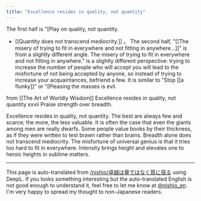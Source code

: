 ```yaml
---
title: "Excellence resides in quality, not quantity"
---
```


The first half is "[Play on quality, not quantity.
- [[Quantity does not transcend mediocrity.]] 。
The second half, "[[The misery of trying to fit in everywhere and not fitting in anywhere...]]" is from a slightly different angle. The misery of trying to fit in everywhere and not fitting in anywhere." is a slightly different perspective: trying to increase the number of people who will accept you will lead to the misfortune of not being accepted by anyone, so instead of trying to increase your acquaintances, befriend a few. It is similar to "Stop [[a flunky]]" or "[Pleasing the masses is evil.

from [[The Art of Worldly Wisdom]]
Excellence resides in quality, not quantity
xxvii
Praise strength over breadth.

Excellence resides in quality, not quantity. The best are always few and scarce; the more, the less valuable. It is often the case that even the giants among men are really dwarfs. Some people value books by their thickness, as if they were written to test brawn rather than brains. Breadth alone does not transcend mediocrity. The misfortune of universal genius is that it tries too hard to fit in everywhere. Intensity brings height and elevates one to heroic heights in sublime matters.

---
This page is auto-translated from [/nishio/卓越は量ではなく質に宿る](https://scrapbox.io/nishio/卓越は量ではなく質に宿る) using DeepL. If you looks something interesting but the auto-translated English is not good enough to understand it, feel free to let me know at [@nishio_en](https://twitter.com/nishio_en). I'm very happy to spread my thought to non-Japanese readers.